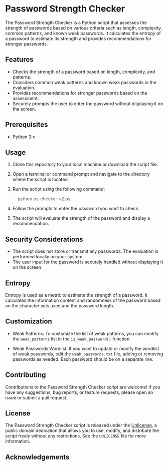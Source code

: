 # Password Strength Checker

The Password Strength Checker is a Python script that assesses the strength of passwords based on various criteria such as length, complexity, common patterns, and known weak passwords. It calculates the entropy of a password to estimate its strength and provides recommendations for stronger passwords.

## Features

- Checks the strength of a password based on length, complexity, and patterns.
- Considers common weak patterns and known weak passwords in the evaluation.
- Provides recommendations for stronger passwords based on the assessment.
- Securely prompts the user to enter the password without displaying it on the screen.

## Prerequisites

- Python 3.x

## Usage

1. Clone this repository to your local machine or download the script file.

2. Open a terminal or command prompt and navigate to the directory where the script is located.

3. Run the script using the following command:

> python ps-checker-v2.py


4. Follow the prompts to enter the password you want to check.

5. The script will evaluate the strength of the password and display a recommendation.

## Security Considerations

- The script does not store or transmit any passwords. The evaluation is performed locally on your system.
- The user input for the password is securely handled without displaying it on the screen.

## Entropy

Entropy is used as a metric to estimate the strength of a password. It calculates the information content and randomness of the password based on the character sets used and the password length.

## Customization

- Weak Patterns: To customize the list of weak patterns, you can modify the `weak_patterns` list in the `is_weak_password()` function.

- Weak Passwords Wordlist: If you want to update or modify the wordlist of weak passwords, edit the `weak_passwords.txt` file, adding or removing passwords as needed. Each password should be on a separate line.

## Contributing

Contributions to the Password Strength Checker script are welcome! If you have any suggestions, bug reports, or feature requests, please open an issue or submit a pull request.

## License

The Password Strength Checker script is released under the [Unlicense](http://unlicense.org/), a public domain dedication that allows you to use, modify, and distribute the script freely without any restrictions. See the `UNLICENSE` file for more information.

## Acknowledgements

